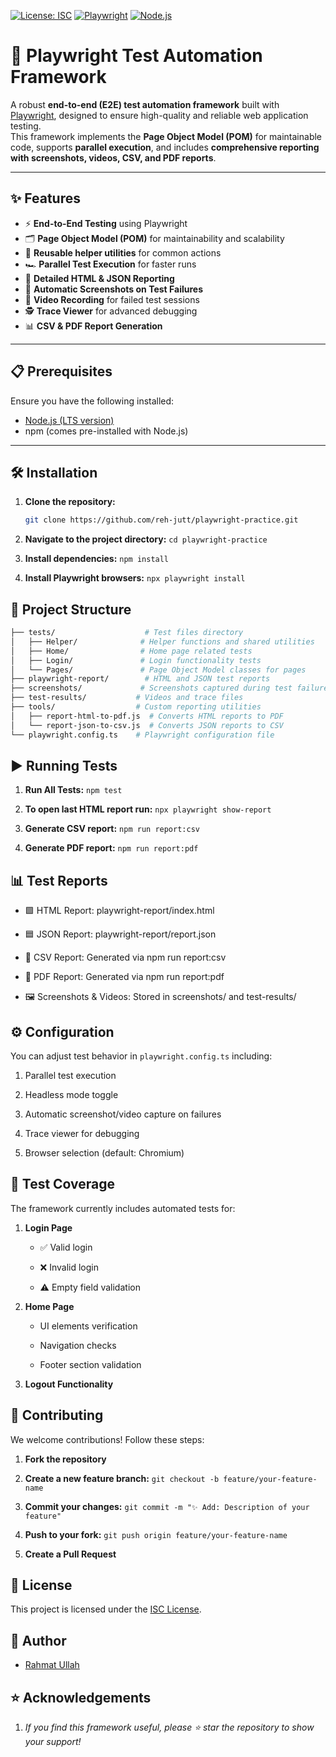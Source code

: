 ﻿[![License: ISC](https://img.shields.io/badge/License-ISC-blue.svg)](./LICENSE)
[![Playwright](https://img.shields.io/badge/Tested%20with-Playwright-green.svg)](https://playwright.dev)
[![Node.js](https://img.shields.io/badge/Node.js-LTS-green.svg)](https://nodejs.org)

# 🚀 Playwright Test Automation Framework

A robust **end-to-end (E2E) test automation framework** built with [Playwright](https://playwright.dev), designed to ensure high-quality and reliable web application testing.  
This framework implements the **Page Object Model (POM)** for maintainable code, supports **parallel execution**, and includes **comprehensive reporting with screenshots, videos, CSV, and PDF reports**.

---

## ✨ Features

- ⚡ **End-to-End Testing** using Playwright
- 🗂️ **Page Object Model (POM)** for maintainability and scalability
- 🧩 **Reusable helper utilities** for common actions
- 🏎️ **Parallel Test Execution** for faster runs
- 📄 **Detailed HTML & JSON Reporting**
- 📸 **Automatic Screenshots on Test Failures**
- 🎥 **Video Recording** for failed test sessions
- 🕵️ **Trace Viewer** for advanced debugging
- 📊 **CSV & PDF Report Generation**

---

## 📋 Prerequisites

Ensure you have the following installed:

- [Node.js (LTS version)](https://nodejs.org/)
- npm (comes pre-installed with Node.js)

---

## 🛠️ Installation

1. **Clone the repository:**

   ```bash
   git clone https://github.com/reh-jutt/playwright-practice.git
   ```

2. **Navigate to the project directory:**
   `cd playwright-practice`

3. **Install dependencies:**
   `npm install`

4. **Install Playwright browsers:**
   `npx playwright install`

## 📂 Project Structure

```bash
├── tests/                    # Test files directory
│   ├── Helper/              # Helper functions and shared utilities
│   ├── Home/                # Home page related tests
│   ├── Login/               # Login functionality tests
│   └── Pages/               # Page Object Model classes for pages
├── playwright-report/        # HTML and JSON test reports
├── screenshots/             # Screenshots captured during test failures
├── test-results/           # Videos and trace files
├── tools/                  # Custom reporting utilities
│   ├── report-html-to-pdf.js  # Converts HTML reports to PDF
│   └── report-json-to-csv.js  # Converts JSON reports to CSV
└── playwright.config.ts    # Playwright configuration file
```

## ▶️ Running Tests

1. **Run All Tests:**
   `npm test`

2. **To open last HTML report run:**
   `npx playwright show-report`

3. **Generate CSV report:**
   `npm run report:csv`

4. **Generate PDF report:**
   `npm run report:pdf`

## 📊 Test Reports

- 🟩 HTML Report: playwright-report/index.html

- 🟦 JSON Report: playwright-report/report.json

- 📑 CSV Report: Generated via npm run report:csv

- 📕 PDF Report: Generated via npm run report:pdf

- 🖼️ Screenshots & Videos: Stored in screenshots/ and test-results/

## ⚙️ Configuration

You can adjust test behavior in `playwright.config.ts` including:

1. Parallel test execution

2. Headless mode toggle

3. Automatic screenshot/video capture on failures

4. Trace viewer for debugging

5. Browser selection (default: Chromium)

## 📝 Test Coverage

The framework currently includes automated tests for:

1. **Login Page**

   - ✅ Valid login

   - ❌ Invalid login

   - ⚠️ Empty field validation

2. **Home Page**

   - UI elements verification

   - Navigation checks

   - Footer section validation

3. **Logout Functionality**

## 🤝 Contributing

We welcome contributions! Follow these steps:

1. **Fork the repository**

2. **Create a new feature branch:**
   `git checkout -b feature/your-feature-name`

3. **Commit your changes:**
   `git commit -m "✨ Add: Description of your feature"`

4. **Push to your fork:**
    `git push origin feature/your-feature-name`

5. **Create a Pull Request**

## 📄 License

This project is licensed under the [ISC License](./LICENSE).

## 👥 Author

- [Rahmat Ullah](https://github.com/reh-jutt)

## ⭐ Acknowledgements

1. *If you find this framework useful, please ⭐ star the repository to show your support!*

<!-- # Playwright Test Automation Framework

This project is an automated testing framework built using Playwright, designed to perform end-to-end testing of web applications. The framework includes tests for login functionality, home page features, and provides comprehensive reporting capabilities.

## 🚀 Features

- End-to-end testing using Playwright
- Page Object Model (POM) implementation
- Parallel test execution
- Detailed HTML and JSON reporting
- Screenshot capture on test failure
- Video recording for failed tests
- Trace viewer support
- CSV report generation
- PDF report generation

## 📋 Prerequisites

- Node.js (Latest LTS version recommended)
- npm (Comes with Node.js)

## 🛠️ Installation

1. Clone the repository:
   ``````bash
   git clone https://github.com/reh-jutt/playwright-practice.git
   ```

2. Navigate to the project directory:
   ``````bash
   cd playwright-practice
   ```

3. Install dependencies:
   ``````bash
   npm install
   ```

4. Install Playwright browsers:
   ``````bash
   npx playwright install
   ```

## 📂 Project Structure

```
├── tests/                    # Test files directory
│   ├── Helper/              # Helper functions and utilities
│   ├── Home/                # Home page related tests
│   ├── Login/               # Login functionality tests
│   └── Pages/               # Page Object Model files
├── playwright-report/       # HTML and JSON test reports
├── screenshots/             # Screenshot captures
├── test-results/           # Test execution results
├── tools/                  # Utility tools
│   ├── report-html-to-pdf.js
│   └── report-json-to-csv.js
└── playwright.config.ts    # Playwright configuration
```

## ▶️ Running Tests

Run all tests:
``````bash
npm test
```

Generate CSV report:
``````bash
npm run report:csv
```

Generate PDF report:
``````bash
npm run report:pdf
```

## 📊 Test Reports

- HTML Report: Available in `playwright-report/index.html`
- JSON Report: Available in `playwright-report/report.json`
- CSV Report: Generated using the report:csv script
- PDF Report: Generated using the report:pdf script

## ⚙️ Configuration

The framework is configured to:
- Run tests in parallel
- Capture screenshots on test failure
- Record videos for failed tests
- Generate trace files for debugging
- Run tests in headless mode
- Support multiple browser configurations (currently set up for Chromium)

You can modify these settings in `playwright.config.ts`.

## 📝 Test Examples

The framework includes tests for:
- Login functionality
  - Valid credentials
  - Invalid credentials
  - Empty fields validation
- Home page features
  - UI elements verification
  - Navigation checks
  - Footer section validation
- Logout functionality

## 🤝 Contributing

1. Fork the repository
2. Create your feature branch
3. Commit your changes
4. Push to the branch
5. Create a new Pull Request

## 📄 License

This project is licensed under the ISC License.

## 👥 Author

- reh-jutt

---
Feel free to report issues and contribute to improve the framework! -->

